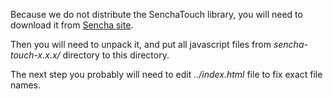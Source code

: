 Because we do not distribute the SenchaTouch library,
you will need to download it from [Sencha site](http://www.sencha.com/products/touch/).

Then you will need to unpack it, and put all javascript files from
*sencha-touch-x.x.x/* directory to this directory.

The next step you probably will need to edit *../index.html* file
to fix exact file names.
